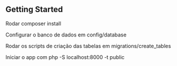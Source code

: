 ## Getting Started
Rodar composer install


Configurar o banco de dados em config/database


Rodar os scripts de criação das tabelas em migrations/create_tables


Iniciar o app com php -S localhost:8000 -t public

